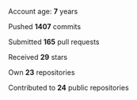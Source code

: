 Account age: **7** years

Pushed **1407** commits

Submitted **165** pull requests

Received **29** stars

Own **23** repositories

Contributed to **24** public repositories
